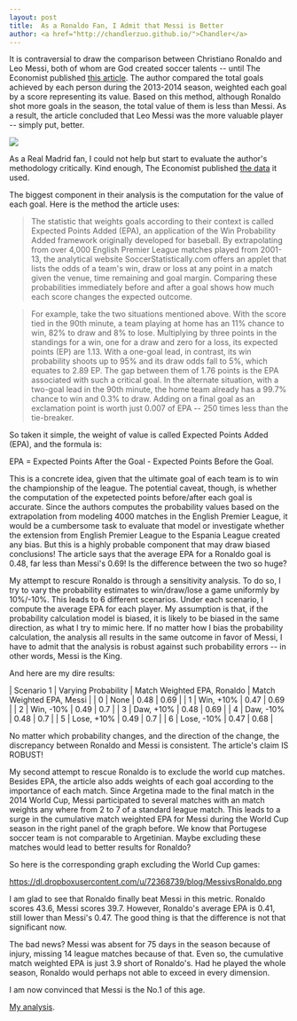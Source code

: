 ```yaml
---
layout: post
title:  As a Ronaldo Fan, I Admit that Messi is Better
author: <a href="http://chandlerzuo.github.io/">Chandler</a>
---
```


It is contraversial to draw the comparison between Christiano Ronaldo and Leo Messi, both of whom are God created soccer talents -- until The Economist published [this article](http://www.economist.com/blogs/gametheory/2015/03/statistical-analysis-football). The author compared the total goals achieved by each person during the 2013-2014 season, weighted each goal by a score representing its value. Based on this method, although Ronaldo shot more goals in the season, the total value of them is less than Messi. As a result, the article concluded that Leo Messi was the more valuable player -- simply put, better.

![](http://cdn.static-economist.com/sites/default/files/imagecache/original-size/images/2015/03/blogs/game-theory/20150328_woc641.png)

As a Real Madrid fan, I could not help but start to evaluate the author's methodology critically. Kind enough, The Economist published [the data](http://infographics.economist.com//2015/databank/MessivsRonaldo.xls) it used.

The biggest component in their analysis is the computation for the value of each goal. Here is the method the article uses:

> The statistic that weights goals according to their context is called Expected Points Added (EPA), an application of the Win Probability Added framework originally developed for baseball. By extrapolating from over 4,000 English Premier League matches played from 2001-13, the analytical website SoccerStatistically.com offers an applet that lists the odds of a team's win, draw or loss at any point in a match given the venue, time remaining and goal margin. Comparing these probabilities immediately before and after a goal shows how much each score changes the expected outcome.

> For example, take the two situations mentioned above. With the score tied in the 90th minute, a team playing at home has an 11% chance to win, 82% to draw and 8% to lose. Multiplying by three points in the standings for a win, one for a draw and zero for a loss, its expected points (EP) are 1.13. With a one-goal lead, in contrast, its win probability shoots up to 95% and its draw odds fall to 5%, which equates to 2.89 EP. The gap between them of 1.76 points is the EPA associated with such a critical goal. In the alternate situation, with a two-goal lead in the 90th minute, the home team already has a 99.7% chance to win and 0.3% to draw. Adding on a final goal as an exclamation point is worth just 0.007 of EPA -- 250 times less than the tie-breaker.

So taken it simple, the weight of value is called Expected Points Added (EPA), and the formula is:

EPA = Expected Points After the Goal - Expected Points Before the Goal.

This is a concrete idea, given that the ultimate goal of each team is to win the championship of the league. The potential caveat, though, is whether the computation of the expetected points before/after each goal is accurate. Since the authors computes the probability values based on the extrapolation from modeling 4000 matches in the English Premier League, it would be a cumbersome task to evaluate that model or investigate whether the extension from English Premier League to the Espania League created any bias. But this is a highly probable component that may draw biased conclusions! The article says that the average EPA for a Ronaldo goal is 0.48, far less than Messi's 0.69! Is the difference between the two so huge?

My attempt to rescure Ronaldo is through a sensitivity analysis. To do so, I try to vary the probability estimates to win/draw/lose a game uniformly by 10%/-10%. This leads to 6 different scenarios. Under each scenario, I compute the average EPA for each player. My assumption is that, if the probability calculation model is biased, it is likely to be biased in the same direction, as what I try to mimic here. If no matter how I bias the probability calculation, the analysis all results in the same outcome in favor of Messi, I have to admit that the analysis is robust against such probability errors -- in other words, Messi is the King.

And here are my dire results:

| Scenario 1 | Varying Probability | Match Weighted EPA, Ronaldo | Match Weighted EPA, Messi |
| 0 | None | 0.48 | 0.69 |
| 1 | Win, +10% | 0.47 | 0.69 |
| 2 | Win, -10% | 0.49 | 0.7 |
| 3 | Daw, +10% | 0.48 | 0.69 |
| 4 | Daw, -10% | 0.48 | 0.7 |
| 5 | Lose, +10% | 0.49 | 0.7 |
| 6 | Lose, -10% | 0.47 | 0.68 |

No matter which probability changes, and the direction of the change, the discrepancy between Ronaldo and Messi is consistent. The article's claim IS ROBUST!

My second attempt to rescue Ronaldo is to exclude the world cup matches. Besides EPA, the article also adds weights of each goal according to the importance of each match. Since Argetina made to the final match in the 2014 World Cup, Messi participated to several matches with an match weights any where from 2 to 7 of a standard league match. This leads to a surge in the cumulative match weighted EPA for Messi during the World Cup season in the right panel of the graph before. We know that Portugese soccer team is not comparable to Argetinian. Maybe excluding these matches would lead to better results for Ronaldo?

So here is the corresponding graph excluding the World Cup games:

https://dl.dropboxusercontent.com/u/72368739/blog/MessivsRonaldo.png

I am glad to see that Ronaldo finally beat Messi in this metric. Ronaldo scores 43.6, Messi scores 39.7. However, Ronaldo's average EPA is 0.41, still lower than Messi's 0.47. The good thing is that the difference is not that significant now.

The bad news? Messi was absent for 75 days in the season because of injury, missing 14 league matches because of that. Even so, the cumulative match weighted EPA is just 3.9 short of Ronaldo's. Had he played the whole season, Ronaldo would perhaps not able to exceed in every dimension.

I am now convinced that Messi is the No.1 of this age.

[My analysis](https://dl.dropboxusercontent.com/u/72368739/blog/MessivsRonaldo.xls).
